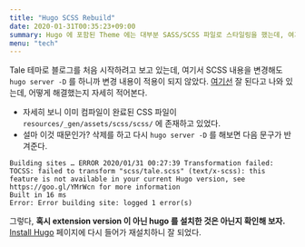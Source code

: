 ```yaml
---
title: "Hugo SCSS Rebuild"
date: 2020-01-31T00:35:23+09:00
summary: Hugo 에 포함된 Theme 에는 대부분 SASS/SCSS 파일로 스타일링을 했는데, 여기서 SCSS 내용을 변경해도 사이트 빌드할 때 변경 내용이 적용이 되지 않았다. 원칙적으론 되어야 한다. 어떻게 해결했는지 간단히 적어본다.
menu: "tech"
---
```


Tale 테마로 블로그를 처음 시작하려고 보고 있는데, 여기서 SCSS 내용을 변경해도 `hugo server -D` 를 하니까 변경 내용이 적용이 되지 않았다. [여기선](https://gohugo.io/hugo-pipes/scss-sass/) 잘 된다고 나와 있는데, 어떻게 해결했는지 자세히 적어본다.

* 자세히 보니 이미 컴파일이 완료된 CSS 파일이 `resources/_gen/assets/scss/scss/` 에 존재하고 있었다. 
* 설마 이것 때문인가? 삭제를 하고 다시 `hugo server -D` 를 해보면 다음 문구가 반겨준다.  
```text
Building sites … ERROR 2020/01/31 00:27:39 Transformation failed: TOCSS: failed to transform "scss/tale.scss" (text/x-scss): this feature is not available in your current Hugo version, see https://goo.gl/YMrWcn for more information
Built in 16 ms
Error: Error building site: logged 1 error(s)
```
그렇다, **혹시 extension version 이 아닌 hugo 를 설치한 것은 아닌지 확인해 보자.** [Install Hugo](https://gohugo.io/getting-started/installing) 페이지에 다시 들어가 재설치하니 잘 되었다.
